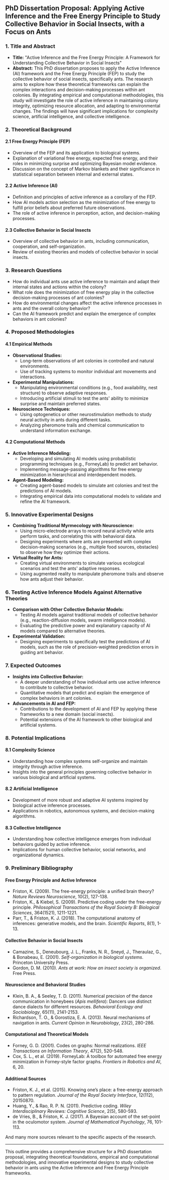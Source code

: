 ## PhD Dissertation Proposal: Applying Active Inference and the Free Energy Principle to Study Collective Behavior in Social Insects, with a Focus on Ants

### 1. **Title and Abstract**
- **Title:** "Active Inference and the Free Energy Principle: A Framework for Understanding Collective Behavior in Social Insects"
- **Abstract:**
  This PhD dissertation proposes to apply the Active Inference (AI) framework and the Free Energy Principle (FEP) to study the collective behavior of social insects, specifically ants. The research aims to explore how these theoretical frameworks can explain the complex interactions and decision-making processes within ant colonies. By integrating empirical and computational methodologies, this study will investigate the role of active inference in maintaining colony integrity, optimizing resource allocation, and adapting to environmental changes. The findings will have significant implications for complexity science, artificial intelligence, and collective intelligence.

### 2. **Theoretical Background**
#### 2.1 **Free Energy Principle (FEP)**
  - Overview of the FEP and its application to biological systems.
  - Explanation of variational free energy, expected free energy, and their roles in minimizing surprise and optimizing Bayesian model evidence.
  - Discussion on the concept of Markov blankets and their significance in statistical separation between internal and external states.

#### 2.2 **Active Inference (AI)**
  - Definition and principles of active inference as a corollary of the FEP.
  - How AI models action selection as the minimization of free energy to fulfill prior beliefs about preferred future observations.
  - The role of active inference in perception, action, and decision-making processes.

#### 2.3 **Collective Behavior in Social Insects**
  - Overview of collective behavior in ants, including communication, cooperation, and self-organization.
  - Review of existing theories and models of collective behavior in social insects.

### 3. **Research Questions**
- How do individual ants use active inference to maintain and adapt their internal states and actions within the colony?
- What role does the minimization of free energy play in the collective decision-making processes of ant colonies?
- How do environmental changes affect the active inference processes in ants and the overall colony behavior?
- Can the AI framework predict and explain the emergence of complex behaviors in ant colonies?

### 4. **Proposed Methodologies**
#### 4.1 **Empirical Methods**
  - **Observational Studies:**
    - Long-term observations of ant colonies in controlled and natural environments.
    - Use of tracking systems to monitor individual ant movements and interactions.
  - **Experimental Manipulations:**
    - Manipulating environmental conditions (e.g., food availability, nest structure) to observe adaptive responses.
    - Introducing artificial stimuli to test the ants' ability to minimize surprise and maintain preferred states.
  - **Neuroscience Techniques:**
    - Using optogenetics or other neurostimulation methods to study neural activity in ants during different tasks.
    - Analyzing pheromone trails and chemical communication to understand information exchange.

#### 4.2 **Computational Methods**
  - **Active Inference Modeling:**
    - Developing and simulating AI models using probabilistic programming techniques (e.g., ForneyLab) to predict ant behavior.
    - Implementing message-passing algorithms for free energy minimization in hierarchical and interdependent models.
  - **Agent-Based Modeling:**
    - Creating agent-based models to simulate ant colonies and test the predictions of AI models.
    - Integrating empirical data into computational models to validate and refine the AI framework.

### 5. **Innovative Experimental Designs**
- **Combining Traditional Myrmecology with Neuroscience:**
  - Using micro-electrode arrays to record neural activity while ants perform tasks, and correlating this with behavioral data.
  - Designing experiments where ants are presented with complex decision-making scenarios (e.g., multiple food sources, obstacles) to observe how they optimize their actions.
- **Virtual Reality for Ants:**
  - Creating virtual environments to simulate various ecological scenarios and test the ants' adaptive responses.
  - Using augmented reality to manipulate pheromone trails and observe how ants adjust their behavior.

### 6. **Testing Active Inference Models Against Alternative Theories**
- **Comparison with Other Collective Behavior Models:**
  - Testing AI models against traditional models of collective behavior (e.g., reaction-diffusion models, swarm intelligence models).
  - Evaluating the predictive power and explanatory capacity of AI models compared to alternative theories.
- **Experimental Validation:**
  - Designing experiments to specifically test the predictions of AI models, such as the role of precision-weighted prediction errors in guiding ant behavior.

### 7. **Expected Outcomes**
- **Insights into Collective Behavior:**
  - A deeper understanding of how individual ants use active inference to contribute to collective behavior.
  - Quantitative models that predict and explain the emergence of complex behaviors in ant colonies.
- **Advancements in AI and FEP:**
  - Contributions to the development of AI and FEP by applying these frameworks to a new domain (social insects).
  - Potential extensions of the AI framework to other biological and artificial systems.

### 8. **Potential Implications**
#### 8.1 **Complexity Science**
  - Understanding how complex systems self-organize and maintain integrity through active inference.
  - Insights into the general principles governing collective behavior in various biological and artificial systems.

#### 8.2 **Artificial Intelligence**
  - Development of more robust and adaptive AI systems inspired by biological active inference processes.
  - Applications in robotics, autonomous systems, and decision-making algorithms.

#### 8.3 **Collective Intelligence**
  - Understanding how collective intelligence emerges from individual behaviors guided by active inference.
  - Implications for human collective behavior, social networks, and organizational dynamics.

### 9. **Preliminary Bibliography**

#### Free Energy Principle and Active Inference
- Friston, K. (2009). The free-energy principle: a unified brain theory? *Nature Reviews Neuroscience*, 10(2), 127-138.
- Friston, K., & Kiebel, S. (2009). Predictive coding under the free-energy principle. *Philosophical Transactions of the Royal Society B: Biological Sciences*, 364(1521), 1211-1221.
- Parr, T., & Friston, K. J. (2018). The computational anatomy of inferences: generative models, and the brain. *Scientific Reports*, 8(1), 1-13.

#### Collective Behavior in Social Insects
- Camazine, S., Deneubourg, J. L., Franks, N. R., Sneyd, J., Theraulaz, G., & Bonabeau, E. (2001). *Self-organization in biological systems*. Princeton University Press.
- Gordon, D. M. (2010). *Ants at work: How an insect society is organized*. Free Press.

#### Neuroscience and Behavioral Studies
- Klein, B. A., & Seeley, T. D. (2011). Numerical precision of the dance communication in honeybees (*Apis mellifera*): Dancers use distinct dance dialects for different resources. *Behavioral Ecology and Sociobiology*, 65(11), 2141-2153.
- Richardson, T. O., & Gorostiza, E. A. (2013). Neural mechanisms of navigation in ants. *Current Opinion in Neurobiology*, 23(2), 280-286.

#### Computational and Theoretical Models
- Forney, G. D. (2001). Codes on graphs: Normal realizations. *IEEE Transactions on Information Theory*, 47(2), 520-548.
- Cox, S. L., et al. (2019). ForneyLab: A toolbox for automated free energy minimization in Forney-style factor graphs. *Frontiers in Robotics and AI*, 6, 20.

#### Additional Sources
- Friston, K. J., et al. (2015). Knowing one’s place: a free-energy approach to pattern regulation. *Journal of the Royal Society Interface*, 12(112), 20150870.
- Huang, Y., & Rao, R. P. N. (2011). Predictive coding. *Wiley Interdisciplinary Reviews: Cognitive Science*, 2(5), 580-593.
- de Vries, B., & Friston, K. J. (2017). A Bayesian account of the set-point in the oculomotor system. *Journal of Mathematical Psychology*, 76, 101-113.

And many more sources relevant to the specific aspects of the research.

---

This outline provides a comprehensive structure for a PhD dissertation proposal, integrating theoretical foundations, empirical and computational methodologies, and innovative experimental designs to study collective behavior in ants using the Active Inference and Free Energy Principle frameworks.